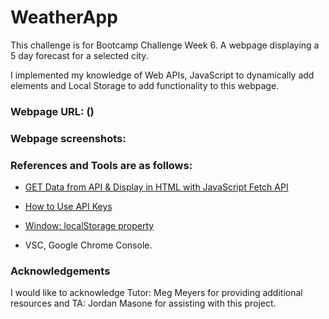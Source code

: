 # WeatherApp
This challenge is for Bootcamp Challenge Week 6. A webpage displaying a 5 day forecast for a selected city.

I implemented my knowledge of Web APIs, JavaScript to dynamically add elements and Local Storage to add functionality to this webpage.


### Webpage URL: ()

### Webpage screenshots:




### References and Tools are as follows:

* [GET Data from API & Display in HTML with JavaScript Fetch API](https://www.youtube.com/watch?v=zUcc4vW-jsI)

* [How to Use API Keys](https://coding-boot-camp.github.io/full-stack/apis/how-to-use-api-keys/)

* [Window: localStorage property](https://developer.mozilla.org/en-US/docs/Web/API/Window/localStorage)

* VSC, Google Chrome Console.

### Acknowledgements

I would like to acknowledge Tutor: Meg Meyers for providing additional resources and TA: Jordan Masone for assisting with this project.